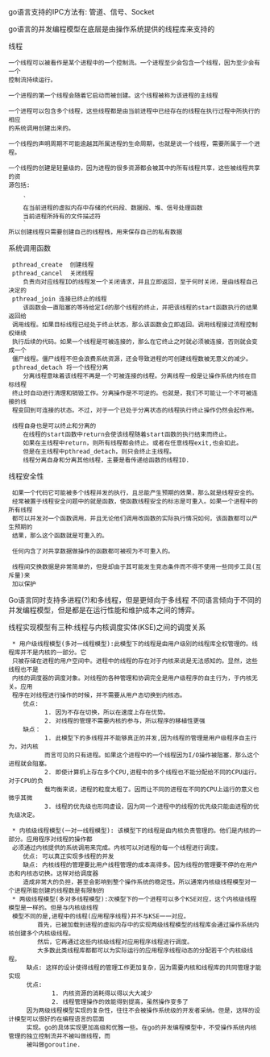 go语言支持的IPC方法有: 管道、信号、Socket

go语言的并发编程模型在底层是由操作系统提供的线程库来支持的

线程
    
    一个线程可以被看作是某个进程中的一个控制流。一个进程至少会包含一个线程，因为至少会有一个
    控制流持续运行。
    
    一个进程的第一个线程会随着它启动而被创建。这个线程被称为该进程的主线程
    
    一个进程可以包含多个线程，这些线程都是由当前进程中已经存在的线程在执行过程中所执行的相应
    的系统调用创建出来的。
    
    一个线程的声明周期不可能逾越其所属进程的生命周期，也就是说一个线程，需要所属于一个进程。
    
    一个线程的创建是轻量级的，因为进程的很多资源都会被其中的所有线程共享，这些被线程共享的资
    源包括:
    
        ` 
        在当前进程的虚拟内存中存储的代码段、数据段、堆、信号处理函数
        当前进程所持有的文件描述符
        `
    所以创建线程只需要创建自己的线程栈，用来保存自己的私有数据
    
系统调用函数

     pthread_create  创建线程
     pthread_cancel  关闭线程
        负责向对应线程ID的线程发一个关闭请求，并且立即返回，至于何时关闭，是由线程自己决定的
     pthread_join 连接已终止的线程
        该函数会一直阻塞的等待给定Id的那个线程的终止，并把该线程的start函数执行的结果返回给
     调用线程。如果目标线程已经处于终止状态，那么该函数会立即返回。调用线程接过流程控制权继续
     执行后续的代码。如果一个线程是可被连接的，那么在它终止之时就必须被连接，否则就会变成一个
     僵尸线程。僵尸线程不但会浪费系统资源，还会导致进程的可创建线程数被无意义的减少。
     pthread_detach 将一个线程分离
        分离线程意味着该线程不再是一个可被连接的线程。分离线程一般是让操作系统内核在目标线程
     终止时自动进行清理和销毁工作。分离操作是不可逆的。也就是，我们不可能让一个不可被连接的线
     程变回到可连接的状态。不过，对于一个已处于分离状态的线程执行终止操作仍然会起作用。
     
     线程自身也是可以终止和分离的
        在线程的start函数中return会使该线程随着start函数的执行结束而终止。
        如果在主线程中return，则所有线程都会终止。或者在任意线程exit,也会如此。
        但是在主线程中pthread_detach，则只会终止主线程。
        线程分离自身和分离其他线程，主要是看传递给函数的线程ID.
        
线程安全性

     如果一个代码它可能被多个线程并发的执行，且总能产生预期的效果，那么就是线程安全的。
     经常被置于线程安全问题中的就是函数，使函数线程安全的标志是可重入。如果一个进程中的所有线程
     都可以并发对一个函数调用，并且无论他们调用改函数的实际执行情况如何，该函数都可以产生预期的
     结果，那么这个函数就是可重入的。
     
     任何内含了对共享数据做操作的函数都可被视为不可重入的。
     
     线程间交换数据是非常简单的，但是却由于其可能发生竞态条件而不得不使用一些同步工具(互斥量)来
     加以保护
     
Go语言同时支持多进程(?)和多线程，但是更倾向于多线程
不同语言倾向于不同的并发编程模型，但是都是在运行性能和维护成本之间的博弈。 

线程实现模型有三种:线程与内核调度实体(KSE)之间的调度关系

     * 用户级线程模型(多对一线程模型):此模型下的线程是由用户级别的线程库全权管理的。线程库并不是内核的一部分。它
     只被存储在进程的用户空间中。进程中的线程的存在对于内核来说是无法感知的。显然，这些线程也不是
     内核的调度器的调度对象。对线程的各种管理和协调完全是用户级程序的自主行为，于内核无关。应用
     程序在对线程进行操作的时候，并不需要从用户态切换到内核态。
        优点:
              1. 因为不存在切换，所以在速度上存在优势。
              2. 对线程的管理不需要内核的参与，所以程序的移植性更强
        缺点： 
              1. 此模型下的多线程并不能够真正的并发,因为线程的管理是用户级程序自主行为，对内核
              而言可见的只有进程。如果这个进程中的一个线程因为I/O操作被阻塞，那么这个进程就会阻塞。
              2. 即使计算机上存在多个CPU,进程中的多个线程也不能分配给不同的CPU运行。对于CPU的负
              载均衡来说，进程的粒度太粗了。因而让不同的进程在不同的CPU上运行的意义也微乎其微
              3. 线程的优先级也形同虚设，因为同一个进程中的线程的优先级只能由进程的优先级决定。
          
     * 内核级线程模型(一对一线程模型): 该模型下的线程是由内核负责管理的。他们是内核的一部分。应用程序对线程的操作都
     必须通过内核提供的系统调用来完成。内核可以对进程的每一个线程进行调度。
        优点: 可以真正实现多线程的并发
        缺点: 内核线程的管理要比用户线程管理的成本高得多。因为线程的管理要不停的在用户态和内核态切换。这样对给调度器
        造成非常大的负担，甚至会影响到整个操作系统的稳定性。所以通常内核级线程模型对一个进程所能创建的线程数是有限制的
     * 两级线程模型(多对多线程模型):次模型下的一个进程可以多个KSE对应，这个内核级线程模型是一样的。但是与内核级线程
     模型不同的是,进程中的线程(应用程序线程)并不与KSE一一对应。
            首先，已被加载到进程的虚拟内存中的实现两级线程模型的线程库会通过操作系统内核创建多个内核级线程。
            然后，它再通过这些内核级线程对应用程序线程进行调度。
            大多数此类线程库都都可以为实际运行的应用程序线程动态的分配若干个内核级线程。
         缺点: 这样的设计使得线程的管理工作更加复杂，因为需要内核和线程库的共同管理才能实现
         优点: 
                1. 内核资源的消耗得以得以大大减少
                2. 线程管理操作的效能得到提高，虽然操作变多了
         因为两级线程模型实现的复杂性，往往不会被操作系统级的开发者采纳。但是，这样的设计模型可以很好的在编程语言的层面
         实现。go的具体实现更加高级和优雅一些。在go的并发编程模型中，不受操作系统内核管理的独立控制流并不被叫做线程，而
         被叫做goroutine.
    
    

